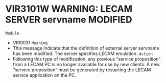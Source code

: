 # VIR3101W WARNING: LECAM SERVER servname MODIFIED
`Module`
- VIR0031
`Meaning`
- This message indicate that the definition of external server servname has been modified. The server specifies LECAM emulation.
`Action`
- Following this type of modification, any previous “service proposition” from a LECAM PC is no longer available for use by new clients. A new “service proposition” must be generated by restarting the LECAM service application on the PC.
